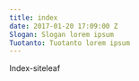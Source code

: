 ```yaml
---
title: index
date: 2017-01-20 17:09:00 Z
Slogan: Slogan lorem ipsum
Tuotanto: Tuotanto lorem ipsum
---
```


Index-siteleaf